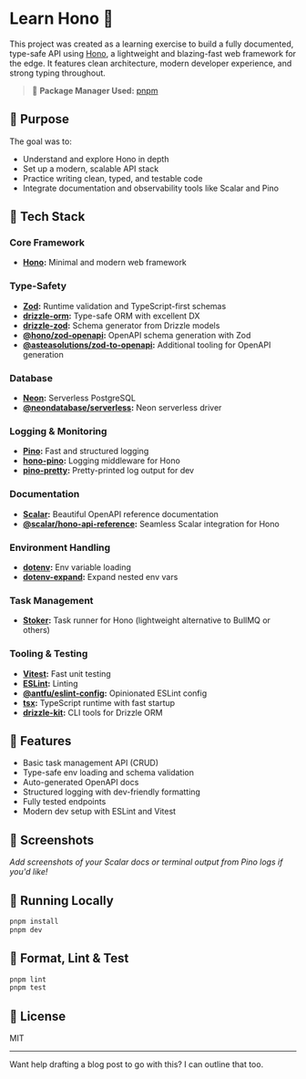 # Learn Hono 🦊

This project was created as a learning exercise to build a fully documented, type-safe API using [Hono](https://hono.dev/), a lightweight and blazing-fast web framework for the edge. It features clean architecture, modern developer experience, and strong typing throughout.

> 🔧 **Package Manager Used:** [pnpm](https://pnpm.io)

## 🧠 Purpose

The goal was to:
- Understand and explore Hono in depth
- Set up a modern, scalable API stack
- Practice writing clean, typed, and testable code
- Integrate documentation and observability tools like Scalar and Pino

## 🧱 Tech Stack

### Core Framework
- **[Hono](https://hono.dev/):** Minimal and modern web framework

### Type-Safety
- **[Zod](https://zod.dev/):** Runtime validation and TypeScript-first schemas
- **[drizzle-orm](https://orm.drizzle.team/):** Type-safe ORM with excellent DX
- **[drizzle-zod](https://github.com/drizzle-team/drizzle-zod):** Schema generator from Drizzle models
- **[@hono/zod-openapi](https://github.com/honojs/zod-openapi):** OpenAPI schema generation with Zod
- **[@asteasolutions/zod-to-openapi](https://github.com/asteasolutions/zod-to-openapi):** Additional tooling for OpenAPI generation

### Database
- **[Neon](https://neon.tech):** Serverless PostgreSQL
- **[@neondatabase/serverless](https://www.npmjs.com/package/@neondatabase/serverless):** Neon serverless driver

### Logging & Monitoring
- **[Pino](https://getpino.io/):** Fast and structured logging
- **[hono-pino](https://github.com/aykutkardas/hono-pino):** Logging middleware for Hono
- **[pino-pretty](https://www.npmjs.com/package/pino-pretty):** Pretty-printed log output for dev

### Documentation
- **[Scalar](https://scalar.com/):** Beautiful OpenAPI reference documentation
- **[@scalar/hono-api-reference](https://www.npmjs.com/package/@scalar/hono-api-reference):** Seamless Scalar integration for Hono

### Environment Handling
- **[dotenv](https://github.com/motdotla/dotenv):** Env variable loading
- **[dotenv-expand](https://www.npmjs.com/package/dotenv-expand):** Expand nested env vars

### Task Management
- **[Stoker](https://github.com/henrik/stoker):** Task runner for Hono (lightweight alternative to BullMQ or others)

### Tooling & Testing
- **[Vitest](https://vitest.dev):** Fast unit testing
- **[ESLint](https://eslint.org/):** Linting
- **[@antfu/eslint-config](https://github.com/antfu/eslint-config):** Opinionated ESLint config
- **[tsx](https://github.com/esbuild-kit/tsx):** TypeScript runtime with fast startup
- **[drizzle-kit](https://github.com/drizzle-team/drizzle-kit):** CLI tools for Drizzle ORM

## 🚀 Features

- Basic task management API (CRUD)
- Type-safe env loading and schema validation
- Auto-generated OpenAPI docs
- Structured logging with dev-friendly formatting
- Fully tested endpoints
- Modern dev setup with ESLint and Vitest

## 📸 Screenshots

_Add screenshots of your Scalar docs or terminal output from Pino logs if you'd like!_

## 🧪 Running Locally

```bash
pnpm install
pnpm dev
```

## 🧼 Format, Lint & Test

```bash
pnpm lint
pnpm test
```

## 🧾 License

MIT

---

Want help drafting a blog post to go with this? I can outline that too.
